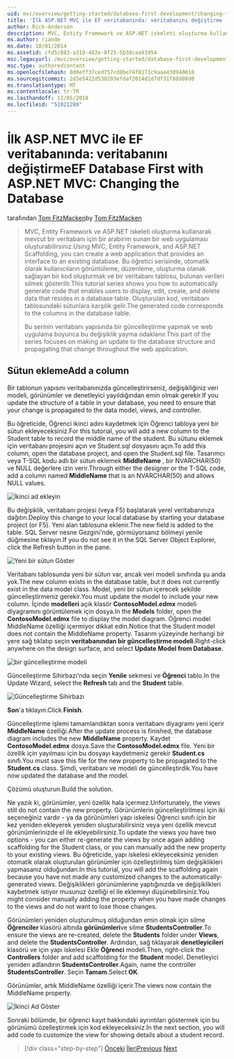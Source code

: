 ```yaml
---
uid: mvc/overview/getting-started/database-first-development/changing-the-database
title: 'İlk ASP.NET MVC ile EF veritabanında: veritabanını değiştirme | Microsoft Docs'
author: Rick-Anderson
description: MVC, Entity Framework ve ASP.NET iskeleti oluşturma kullanarak mevcut bir veritabanı için bir arabirim sunan bir web uygulaması oluşturabilirsiniz. Bu öğretici seri...
ms.author: riande
ms.date: 10/01/2014
ms.assetid: cfd5c083-a319-482e-8f25-5b38caa93954
msc.legacyurl: /mvc/overview/getting-started/database-first-development/changing-the-database
msc.type: authoredcontent
ms.openlocfilehash: 8d0eff37ced757cd8be74f8171c9aaa430940010
ms.sourcegitcommit: 2d3e5422d530203efdaf2014d1d7df31f88d08d0
ms.translationtype: MT
ms.contentlocale: tr-TR
ms.lasthandoff: 11/05/2018
ms.locfileid: "51021280"
---
```

<a name="ef-database-first-with-aspnet-mvc-changing-the-database"></a><span data-ttu-id="01986-104">İlk ASP.NET MVC ile EF veritabanında: veritabanını değiştirme</span><span class="sxs-lookup"><span data-stu-id="01986-104">EF Database First with ASP.NET MVC: Changing the Database</span></span>
====================
<span data-ttu-id="01986-105">tarafından [Tom FitzMacken](https://github.com/tfitzmac)</span><span class="sxs-lookup"><span data-stu-id="01986-105">by [Tom FitzMacken](https://github.com/tfitzmac)</span></span>

> <span data-ttu-id="01986-106">MVC, Entity Framework ve ASP.NET iskeleti oluşturma kullanarak mevcut bir veritabanı için bir arabirim sunan bir web uygulaması oluşturabilirsiniz.</span><span class="sxs-lookup"><span data-stu-id="01986-106">Using MVC, Entity Framework, and ASP.NET Scaffolding, you can create a web application that provides an interface to an existing database.</span></span> <span data-ttu-id="01986-107">Bu öğretici serisinde, otomatik olarak kullanıcıların görüntüleme, düzenleme, oluşturma olanak sağlayan bir kod oluşturmak ve bir veritabanı tablosu, bulunan verileri silmek gösterilir.</span><span class="sxs-lookup"><span data-stu-id="01986-107">This tutorial series shows you how to automatically generate code that enables users to display, edit, create, and delete data that resides in a database table.</span></span> <span data-ttu-id="01986-108">Oluşturulan kod, veritabanı tablosundaki sütunlara karşılık gelir.</span><span class="sxs-lookup"><span data-stu-id="01986-108">The generated code corresponds to the columns in the database table.</span></span>
> 
> <span data-ttu-id="01986-109">Bu serinin veritabanı yapısında bir güncelleştirme yapmak ve web uygulama boyunca bu değişiklik yayma odaklanır.</span><span class="sxs-lookup"><span data-stu-id="01986-109">This part of the series focuses on making an update to the database structure and propagating that change throughout the web application.</span></span>


## <a name="add-a-column"></a><span data-ttu-id="01986-110">Sütun ekleme</span><span class="sxs-lookup"><span data-stu-id="01986-110">Add a column</span></span>

<span data-ttu-id="01986-111">Bir tablonun yapısını veritabanınızda güncelleştirirseniz, değişikliğiniz veri modeli, görünümler ve denetleyici yayıldığından emin olmak gerekir.</span><span class="sxs-lookup"><span data-stu-id="01986-111">If you update the structure of a table in your database, you need to ensure that your change is propagated to the data model, views, and controller.</span></span>

<span data-ttu-id="01986-112">Bu öğreticide, Öğrenci ikinci adını kaydetmek için Öğrenci tabloya yeni bir sütun ekleyeceksiniz.</span><span class="sxs-lookup"><span data-stu-id="01986-112">For this tutorial, you will add a new column to the Student table to record the middle name of the student.</span></span> <span data-ttu-id="01986-113">Bu sütunu eklemek için veritabanı projesini açın ve Student.sql dosyasını açın.</span><span class="sxs-lookup"><span data-stu-id="01986-113">To add this column, open the database project, and open the Student.sql file.</span></span> <span data-ttu-id="01986-114">Tasarımcı veya T-SQL kodu adlı bir sütun eklemek **MiddleName** , bir NVARCHAR(50) ve NULL değerlere izin verir.</span><span class="sxs-lookup"><span data-stu-id="01986-114">Through either the designer or the T-SQL code, add a column named **MiddleName** that is an NVARCHAR(50) and allows NULL values.</span></span>

![İkinci ad ekleyin](changing-the-database/_static/image1.png)

<span data-ttu-id="01986-116">Bu değişiklik, veritabanı projesi (veya F5) başlatarak yerel veritabanınıza dağıtın.</span><span class="sxs-lookup"><span data-stu-id="01986-116">Deploy this change to your local database by starting your database project (or F5).</span></span> <span data-ttu-id="01986-117">Yeni alan tablosuna eklenir.</span><span class="sxs-lookup"><span data-stu-id="01986-117">The new field is added to the table.</span></span> <span data-ttu-id="01986-118">SQL Server nesne Gezgini'nde, görmüyorsanız bölmeyi yenile düğmesine tıklayın.</span><span class="sxs-lookup"><span data-stu-id="01986-118">If you do not see it in the SQL Server Object Explorer, click the Refresh button in the pane.</span></span>

![Yeni bir sütun Göster](changing-the-database/_static/image2.png)

<span data-ttu-id="01986-120">Veritabanı tablosunda yeni bir sütun var, ancak veri modeli sınıfında şu anda yok.</span><span class="sxs-lookup"><span data-stu-id="01986-120">The new column exists in the database table, but it does not currently exist in the data model class.</span></span> <span data-ttu-id="01986-121">Model, yeni bir sütun içerecek şekilde güncelleştirmeniz gerekir.</span><span class="sxs-lookup"><span data-stu-id="01986-121">You must update the model to include your new column.</span></span> <span data-ttu-id="01986-122">İçinde **modelleri** açık klasör **ContosoModel.edmx** modeli diyagramını görüntülemek için dosya.</span><span class="sxs-lookup"><span data-stu-id="01986-122">In the **Models** folder, open the **ContosoModel.edmx** file to display the model diagram.</span></span> <span data-ttu-id="01986-123">Öğrenci model MiddleName özelliği içermiyor dikkat edin.</span><span class="sxs-lookup"><span data-stu-id="01986-123">Notice that the Student model does not contain the MiddleName property.</span></span> <span data-ttu-id="01986-124">Tasarım yüzeyinde herhangi bir yere sağ tıklatıp seçin **veritabanından bir güncelleştirme modeli**.</span><span class="sxs-lookup"><span data-stu-id="01986-124">Right-click anywhere on the design surface, and select **Update Model from Database**.</span></span>

![bir güncelleştirme modeli](changing-the-database/_static/image3.png)

<span data-ttu-id="01986-126">Güncelleştirme Sihirbazı'nda seçin **Yenile** sekmesi ve **Öğrenci** tablo.</span><span class="sxs-lookup"><span data-stu-id="01986-126">In the Update Wizard, select the **Refresh** tab and the **Student** table.</span></span>

![Güncelleştirme Sihirbazı](changing-the-database/_static/image4.png)

<span data-ttu-id="01986-128">**Son**'a tıklayın.</span><span class="sxs-lookup"><span data-stu-id="01986-128">Click **Finish**.</span></span>

<span data-ttu-id="01986-129">Güncelleştirme işlemi tamamlandıktan sonra veritabanı diyagramı yeni içerir **MiddleName** özelliği.</span><span class="sxs-lookup"><span data-stu-id="01986-129">After the update process is finished, the database diagram includes the new **MiddleName** property.</span></span> <span data-ttu-id="01986-130">Kaydet **ContosoModel.edmx** dosya.</span><span class="sxs-lookup"><span data-stu-id="01986-130">Save the **ContosoModel.edmx** file.</span></span> <span data-ttu-id="01986-131">Yeni bir özellik için yayılması için bu dosyayı kaydetmeniz gerekir **Student.cs** sınıfı.</span><span class="sxs-lookup"><span data-stu-id="01986-131">You must save this file for the new property to be propagated to the **Student.cs** class.</span></span> <span data-ttu-id="01986-132">Şimdi, veritabanı ve modeli de güncelleştirdik.</span><span class="sxs-lookup"><span data-stu-id="01986-132">You have now updated the database and the model.</span></span>

<span data-ttu-id="01986-133">Çözümü oluşturun.</span><span class="sxs-lookup"><span data-stu-id="01986-133">Build the solution.</span></span>

<span data-ttu-id="01986-134">Ne yazık ki, görünümler, yeni özellik hala içermez.</span><span class="sxs-lookup"><span data-stu-id="01986-134">Unfortunately, the views still do not contain the new property.</span></span> <span data-ttu-id="01986-135">Görünümlerin güncelleştirilmesi için iki seçeneğiniz vardır - ya da görünümleri yapı iskelesi Öğrenci sınıfı için bir kez yeniden ekleyerek yeniden oluşturabilirsiniz veya yeni özellik mevcut görünümlerinizde el ile ekleyebilirsiniz.</span><span class="sxs-lookup"><span data-stu-id="01986-135">To update the views you have two options - you can either re-generate the views by once again adding scaffolding for the Student class, or you can manually add the new property to your existing views.</span></span> <span data-ttu-id="01986-136">Bu öğreticide, yapı iskelesi ekleyeceksiniz yeniden otomatik olarak oluşturulan görünümler için özelleştirilmiş tüm değişiklikleri yapmasanız olduğundan.</span><span class="sxs-lookup"><span data-stu-id="01986-136">In this tutorial, you will add the scaffolding again because you have not made any customized changes to the automatically-generated views.</span></span> <span data-ttu-id="01986-137">Değişiklikleri görünümlerine yaptığınızda ve değişiklikleri kaybetmek istiyor musunuz özelliği el ile eklemeyi düşünebilirsiniz.</span><span class="sxs-lookup"><span data-stu-id="01986-137">You might consider manually adding the property when you have made changes to the views and do not want to lose those changes.</span></span>

<span data-ttu-id="01986-138">Görünümleri yeniden oluşturulmuş olduğundan emin olmak için silme **Öğrenciler** klasörü altında **görünümleri**ve silme **StudentsController**.</span><span class="sxs-lookup"><span data-stu-id="01986-138">To ensure the views are re-created, delete the **Students** folder under **Views**, and delete the **StudentsController**.</span></span> <span data-ttu-id="01986-139">Ardından, sağ tıklayarak **denetleyicileri** klasörü ve için yapı iskelesi Ekle **Öğrenci** modeli.</span><span class="sxs-lookup"><span data-stu-id="01986-139">Then, right-click the **Controllers** folder and add scaffolding for the **Student** model.</span></span> <span data-ttu-id="01986-140">Denetleyici yeniden adlandırın **StudentsController**.</span><span class="sxs-lookup"><span data-stu-id="01986-140">Again, name the controller **StudentsController**.</span></span> <span data-ttu-id="01986-141">Seçin **Tamam**.</span><span class="sxs-lookup"><span data-stu-id="01986-141">Select **OK**.</span></span>

<span data-ttu-id="01986-142">Görünümler, artık MiddleName özelliği içerir.</span><span class="sxs-lookup"><span data-stu-id="01986-142">The views now contain the MiddleName property.</span></span>

![İkinci Ad Göster](changing-the-database/_static/image5.png)

<span data-ttu-id="01986-144">Sonraki bölümde, bir öğrenci kayıt hakkındaki ayrıntıları göstermek için bu görünümü özelleştirmek için kod ekleyeceksiniz.</span><span class="sxs-lookup"><span data-stu-id="01986-144">In the next section, you will add code to customize the view for showing details about a student record.</span></span>

> [!div class="step-by-step"]
> <span data-ttu-id="01986-145">[Önceki](generating-views.md)
> [İleri](customizing-a-view.md)</span><span class="sxs-lookup"><span data-stu-id="01986-145">[Previous](generating-views.md)
[Next](customizing-a-view.md)</span></span>
